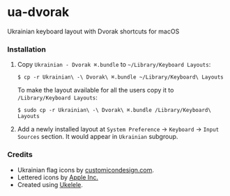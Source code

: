 # ua-dvorak
Ukrainian keyboard layout with Dvorak shortcuts for macOS

### Installation
1. Copy `Ukrainian - Dvorak ⌘.bundle` to `~/Library/Keyboard Layouts`:

    ```$ cp -r Ukrainian\ -\ Dvorak\ ⌘.bundle ~/Library/Keyboard\ Layouts```

    To make the layout available for all the users copy it to `/Library/Keyboard Layouts`:

    ```$ sudo cp -r Ukrainian\ -\ Dvorak\ ⌘.bundle /Library/Keyboard\ Layouts```

2. Add a newly installed layout at `System Preference` → `Keyboard` → `Input Sources` section. It would appear in `Ukrainian` subgroup.

### Credits
* Ukrainian flag icons by [customicondesign.com](http://www.customicondesign.com/free-icons/flag-icon-set/flat-europe-rectangular-flag-icon-set/).
* Lettered icons by [Apple Inc.](https://apple.com)
* Created using [Ukelele](https://scripts.sil.org/ukelele).
